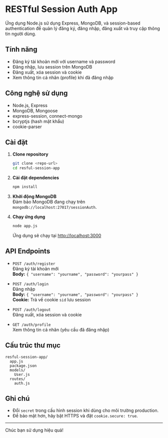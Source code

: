 # RESTful Session Auth App

Ứng dụng Node.js sử dụng Express, MongoDB, và session-based authentication để quản lý đăng ký, đăng nhập, đăng xuất và truy cập thông tin người dùng.

## Tính năng

- Đăng ký tài khoản mới với username và password
- Đăng nhập, lưu session trên MongoDB
- Đăng xuất, xóa session và cookie
- Xem thông tin cá nhân (profile) khi đã đăng nhập

## Công nghệ sử dụng

- Node.js, Express
- MongoDB, Mongoose
- express-session, connect-mongo
- bcryptjs (hash mật khẩu)
- cookie-parser

## Cài đặt

1. **Clone repository**
   ```sh
   git clone <repo-url>
   cd resful-session-app
   ```

2. **Cài đặt dependencies**
   ```sh
   npm install
   ```

3. **Khởi động MongoDB**  
   Đảm bảo MongoDB đang chạy trên `mongodb://localhost:27017/sessionAuth`.

4. **Chạy ứng dụng**
   ```sh
   node app.js
   ```
   Ứng dụng sẽ chạy tại [http://localhost:3000](http://localhost:3000)

## API Endpoints

- `POST /auth/register`  
  Đăng ký tài khoản mới  
  **Body:** `{ "username": "yourname", "password": "yourpass" }`

- `POST /auth/login`  
  Đăng nhập  
  **Body:** `{ "username": "yourname", "password": "yourpass" }`  
  **Cookie:** Trả về cookie `sid` lưu session

- `POST /auth/logout`  
  Đăng xuất, xóa session và cookie

- `GET /auth/profile`  
  Xem thông tin cá nhân (yêu cầu đã đăng nhập)

## Cấu trúc thư mục

```
resful-session-app/
  app.js
  package.json
  models/
    User.js
  routes/
    auth.js
```

## Ghi chú

- Đổi `secret` trong cấu hình session khi dùng cho môi trường production.
- Để bảo mật hơn, hãy bật HTTPS và đặt `cookie.secure: true`.

---

Chúc bạn sử dụng hiệu quả!

